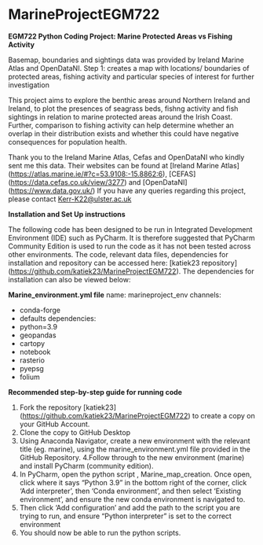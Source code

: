 # MarineProjectEGM722
**EGM722 Python Coding Project: Marine Protected Areas vs Fishing Activity**

Basemap, boundaries and sightings data was provided by Ireland Marine Atlas and OpenDataNI.
Step 1: creates a map with locations/ boundaries of protected areas, fishing activity and particular species of interest for further investigation

This project aims to explore the benthic areas around Northern Ireland and Ireland, to plot the presences of seagrass beds, fishng activity and fish sightings in relation to marine protected areas around the Irish Coast. Further, 
comparison to fishing activity can help determine whether an overlap in their distribution exists and whether this could have 
negative consequences for population health.

Thank you to the Ireland Marine Atlas, Cefas and OpenDataNI who kindly sent me this data. Their websites can be found at [Ireland Marine Atlas] (https://atlas.marine.ie/#?c=53.9108:-15.8862:6), [CEFAS] (https://data.cefas.co.uk/view/3277) and [OpenDataNI] (https://www.data.gov.uk/) 
If you have any queries regarding this project, please contact Kerr-K22@ulster.ac.uk 

**Installation and Set Up instructions**

The following code has been designed to be run in Integrated Development Environment (IDE) such as PyCharm. 
It is therefore suggested that PyCharm Community Edition is used to run the code as it has not been tested across other
environments.
The code, relevant data files, dependencies for installation and repository can be accessed here: [katiek23 repository] (https://github.com/katiek23/MarineProjectEGM722).
The dependencies for installation can also be viewed below:

**Marine_environment.yml file**
name: marineproject_env
channels:
  - conda-forge
  - defaults
dependencies:
  - python=3.9
  - geopandas
  - cartopy
  - notebook
  - rasterio
  - pyepsg
  - folium
  
 **Recommended step-by-step guide for running code**
 
 1. Fork the repository [katiek23] (https://github.com/katiek23/MarineProjectEGM722) to create a copy on your GitHub Account.
 2. Clone the copy to GitHub Desktop
 3. Using Anaconda Navigator, create a new environment with the relevant title (eg. marine), using the marine_environment.yml file provided in the GitHub Repository.
 4.Follow through to the new environment (marine) and install PyCharm (community edition).
 5. In PyCharm, open the python script , Marine_map_creation. Once open, click where it says “Python 3.9” in the bottom right of the corner, click ‘Add interpreter’, then ‘Conda environment’, and then select ‘Existing environment’, and ensure the new conda environment is navigated to.
6. Then click ‘Add configuration’ and add the path to the script you are trying to run, and ensure “Python interpreter” is set to the correct environment
7. You should now be able to run the python scripts. 
 
